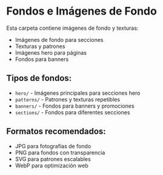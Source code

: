 # Fondos e Imágenes de Fondo

Esta carpeta contiene imágenes de fondo y texturas:

- Imágenes de fondo para secciones
- Texturas y patrones
- Imágenes hero para páginas
- Fondos para banners

## Tipos de fondos:
- `hero/` - Imágenes principales para secciones hero
- `patterns/` - Patrones y texturas repetibles
- `banners/` - Fondos para banners y promociones
- `sections/` - Fondos para diferentes secciones

## Formatos recomendados:
- JPG para fotografías de fondo
- PNG para fondos con transparencia
- SVG para patrones escalables
- WebP para optimización web